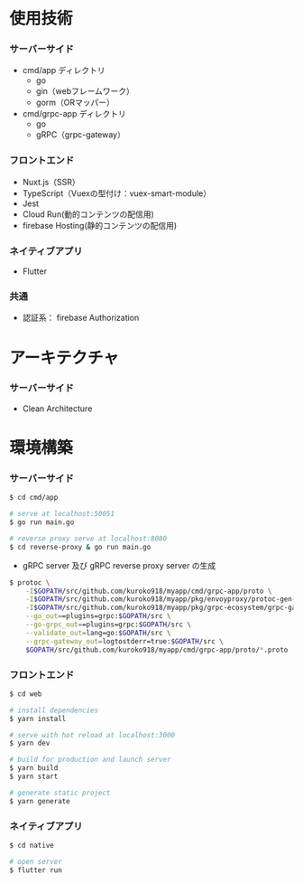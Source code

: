 # 使用技術
### サーバーサイド
- cmd/app ディレクトリ
  - go
  - gin（webフレームワーク）
  - gorm（ORマッパー）
- cmd/grpc-app ディレクトリ
  - go
  - gRPC（grpc-gateway）

### フロントエンド
- Nuxt.js（SSR）
- TypeScript（Vuexの型付け：vuex-smart-module）
- Jest
- Cloud Run(動的コンテンツの配信用)
- firebase Hosting(静的コンテンツの配信用)

### ネイティブアプリ
- Flutter

### 共通
- 認証系： firebase Authorization

# アーキテクチャ
### サーバーサイド
  - Clean Architecture

# 環境構築

### サーバーサイド
```bash
$ cd cmd/app

# serve at localhost:50051
$ go run main.go

# reverse proxy serve at localhost:8080
$ cd reverse-proxy & go run main.go
```

- gRPC server 及び gRPC reverse proxy server の生成
```bash
$ protoc \
    -I$GOPATH/src/github.com/kuroko918/myapp/cmd/grpc-app/proto \
    -I$GOPATH/src/github.com/kuroko918/myapp/pkg/envoyproxy/protoc-gen-validate \
    -I$GOPATH/src/github.com/kuroko918/myapp/pkg/grpc-ecosystem/grpc-gateway/third_party/googleapis \
    --go_out==plugins=grpc:$GOPATH/src \
    --go-grpc_out==plugins=grpc:$GOPATH/src \
    --validate_out=lang=go:$GOPATH/src \
    --grpc-gateway_out=logtostderr=true:$GOPATH/src \
    $GOPATH/src/github.com/kuroko918/myapp/cmd/grpc-app/proto/*.proto
```

### フロントエンド
```bash
$ cd web

# install dependencies
$ yarn install

# serve with hot reload at localhost:3000
$ yarn dev

# build for production and launch server
$ yarn build
$ yarn start

# generate static project
$ yarn generate
```

### ネイティブアプリ
```bash
$ cd native

# open server
$ flutter run
```

